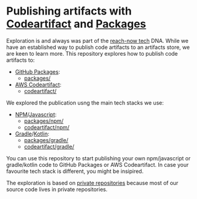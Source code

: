 # Publishing artifacts with [Codeartifact](https://aws.amazon.com/de/codeartifact/) and [Packages](https://github.com/features/packages)

Exploration is and always was part of the [reach-now tech](https://medium.com/reachnow-tech) DNA. While we have an established way to publish code artifacts to an artifacts store, we are keen to learn more. This repository explores how to publish code artifacts to:
- [GitHub Packages](https://github.com/features/packages):
    - [packages/](packages/README.md)
- [AWS Codeartifact](https://aws.amazon.com/de/codeartifact/):
    - [codeartifact/](codeartifact/README.md)

We explored the publication usng the main tech stacks we use:
- [NPM](https://www.npmjs.com/)/[Javascript](https://en.wikipedia.org/wiki/JavaScript):
    - [packages/npm/](packages/npm/)
    - [codeartifact/npm/](codeartifact/npm/) 
- [Gradle](https://gradle.org/)/[Kotlin](https://kotlinlang.org/): 
    - [packages/gradle/](packages/gradle/)
    - [codeartifact/gradle/](codeartifact/gradle/) 

You can use this repository to start publishing your own npm/javascript or gradle/kotlin code to GitHub Packages or AWS Codeartifact. In case your favourite tech stack is different, you might be insipired.

The exploration is based on [private repositories](https://docs.github.com/en/github/creating-cloning-and-archiving-repositories/about-repositories) because most of our source code lives in private repositories.
